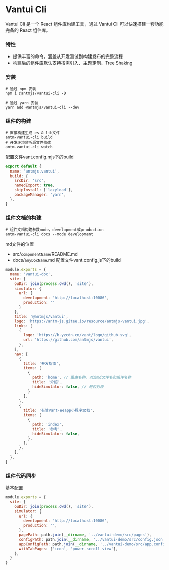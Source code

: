 # Vantui Cli

Vantui Cli 是一个 React 组件库构建工具，通过 Vantui Cli 可以快速搭建一套功能完备的 React 组件库。

### 特性

- 提供丰富的命令，涵盖从开发测试到构建发布的完整流程
- 构建后的组件库默认支持按需引入、主题定制、Tree Shaking

### 安装

```shell
# 通过 npm 安装
npm i @antmjs/vantui-cli -D

# 通过 yarn 安装
yarn add @antmjs/vantui-cli --dev
```

### 组件的构建
```shell
# 直接构建生成 es & lib文件
antm-vantui-cli build
# 开发环境监听源文件修改
antm-vantui-cli watch
```
配置文件vant.config.mjs下的build
```js
export default {
  name: 'antmjs.vantui',
  build: {
    srcDir: 'src',
    namedExport: true,
    skipInstall: ['lazyload'],
    packageManager: 'yarn',
  },
}
```
### 组件文档的构建
```shell
# 组件文档构建参数mode，development或production
antm-vantui-cli docs --mode development
```
md文件的位置
- src/`componentName`/README.md
- docs/`anyDocName`.md
配置文件vant.config.js下的build
```js
module.exports = {
  name: 'vantui-doc',
  site: {
    ouDir: join(process.cwd(), 'site'),
    simulator: {
      url: {
        development: 'http://localhost:10086',
        production: ''
      }
    },
    title: '@antmjs/vantui',
    logo: 'https://antm-js.gitee.io/resource/antmjs-vantui.jpg',
    links: [
      {
        logo: 'https://b.yzcdn.cn/vant/logo/github.svg',
        url: 'https://github.com/antmjs/vantui',
      },
    ],
    nav: [
      {
        title: '开发指南',
        items: [
          {
            path: 'home', // 路由名称，对应md文件名和组件名称
            title: '介绍',
            hideSimulator: false, // 是否对应
          }
        ],
      },
      {
        title: '有赞Vant-Weapp小程序文档',
        items: [
          {
            path: 'index',
            title: '参考',
            hideSimulator: false,
          },
        ],
      },
    ],
  },
}

```

### 组件代码同步
基本配置
```js
module.exports = {
  site: {
    ouDir: join(process.cwd(), 'site'),
    simulator: {
      url: {
        development: 'http://localhost:10086',
        production: '',
      },
      pagePath: path.join(__dirname, '../vantui-demo/src/pages'),
      configPath: path.join(__dirname, '../vantui-demo/src/config.json'),
      appConfigPath: path.join(__dirname, '../vantui-demo/src/app.config.js'),
      withTabPages: ['icon', 'power-scroll-view'],
    },
  }
}
```
